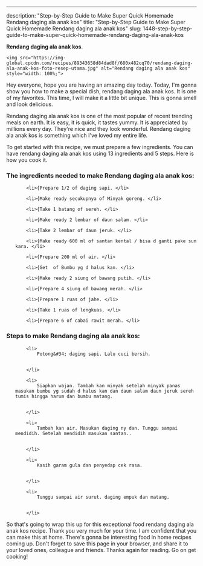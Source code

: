 ---
description: "Step-by-Step Guide to Make Super Quick Homemade Rendang daging ala anak kos"
title: "Step-by-Step Guide to Make Super Quick Homemade Rendang daging ala anak kos"
slug: 1448-step-by-step-guide-to-make-super-quick-homemade-rendang-daging-ala-anak-kos

<p>
	<strong>Rendang daging ala anak kos</strong>. 
	
</p>
<p>
	
	<img src="https://img-global.cpcdn.com/recipes/89343658d84dad8f/680x482cq70/rendang-daging-ala-anak-kos-foto-resep-utama.jpg" alt="Rendang daging ala anak kos" style="width: 100%;">
	
	
</p>
<p>
	Hey everyone, hope you are having an amazing day today. Today, I'm gonna show you how to make a special dish, rendang daging ala anak kos. It is one of my favorites. This time, I will make it a little bit unique. This is gonna smell and look delicious.
</p>
	
<p>
	Rendang daging ala anak kos is one of the most popular of recent trending meals on earth. It is easy, it is quick, it tastes yummy. It is appreciated by millions every day. They're nice and they look wonderful. Rendang daging ala anak kos is something which I've loved my entire life.
</p>
<p>
	
</p>

<p>
To get started with this recipe, we must prepare a few ingredients. You can have rendang daging ala anak kos using 13 ingredients and 5 steps. Here is how you cook it.
</p>

<h3>The ingredients needed to make Rendang daging ala anak kos:</h3>

<ol>
	
		<li>{Prepare 1/2 of daging sapi. </li>
	
		<li>{Make ready secukupnya of Minyak goreng. </li>
	
		<li>{Take 1 batang of sereh. </li>
	
		<li>{Make ready 2 lembar of daun salam. </li>
	
		<li>{Take 2 lembar of daun jeruk. </li>
	
		<li>{Make ready 600 ml of santan kental / bisa d ganti pake sun kara. </li>
	
		<li>{Prepare 200 ml of air. </li>
	
		<li>{Get  of Bumbu yg d halus kan. </li>
	
		<li>{Make ready 2 siung of bawang putih. </li>
	
		<li>{Prepare 4 siung of bawang merah. </li>
	
		<li>{Prepare 1 ruas of jahe. </li>
	
		<li>{Take 1 ruas of lengkuas. </li>
	
		<li>{Prepare 6 of cabai rawit merah. </li>
	
</ol>
<p>
	
</p>

<h3>Steps to make Rendang daging ala anak kos:</h3>

<ol>
	
		<li>
			Potong&#34; daging sapi. Lalu cuci bersih.
			
			
		</li>
	
		<li>
			Siapkan wajan. Tambah kan minyak setelah minyak panas masukan bumbu yg sudah d halus kan dan daun salam daun jeruk sereh tumis hingga harum dan bumbu matang.
			
			
		</li>
	
		<li>
			Tambah kan air. Masukan daging ny dan. Tunggu sampai mendidih. Setelah mendidih masukan santan..
			
			
		</li>
	
		<li>
			Kasih garam gula dan penyedap cek rasa.
			
			
		</li>
	
		<li>
			Tunggu sampai air surut. daging empuk dan matang.
			
			
		</li>
	
</ol>

<p>
	
</p>

<p>
	So that's going to wrap this up for this exceptional food rendang daging ala anak kos recipe. Thank you very much for your time. I am confident that you can make this at home. There's gonna be interesting food in home recipes coming up. Don't forget to save this page in your browser, and share it to your loved ones, colleague and friends. Thanks again for reading. Go on get cooking!
</p>
